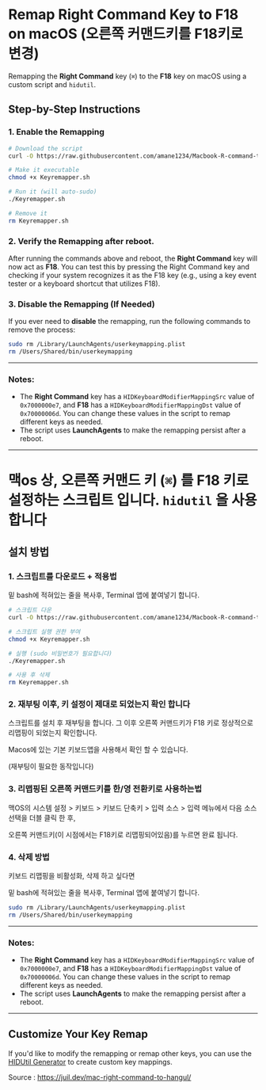 # Remap Right Command Key to F18 on macOS (오른쪽 커맨드키를 F18키로 변경)

Remapping the **Right Command** key (`⌘`) to the **F18** key on macOS using a custom script and `hidutil`. 

## Step-by-Step Instructions

### 1. Enable the Remapping

```bash
# Download the script
curl -O https://raw.githubusercontent.com/amane1234/Macbook-R-command-to-F18/refs/heads/main/Keyremapper.sh

# Make it executable
chmod +x Keyremapper.sh

# Run it (will auto-sudo)
./Keyremapper.sh

# Remove it
rm Keyremapper.sh
```

### 2. Verify the Remapping after reboot.

After running the commands above and reboot, the **Right Command** key will now act as **F18**. You can test this by pressing the Right Command key and checking if your system recognizes it as the F18 key (e.g., using a key event tester or a keyboard shortcut that utilizes F18).

### 3. Disable the Remapping (If Needed)

If you ever need to **disable** the remapping, run the following commands to remove the process:

```bash
sudo rm /Library/LaunchAgents/userkeymapping.plist
rm /Users/Shared/bin/userkeymapping
```
---

### Notes:

- The **Right Command** key has a `HIDKeyboardModifierMappingSrc` value of `0x7000000e7`, and **F18** has a `HIDKeyboardModifierMappingDst` value of `0x70000006d`. You can change these values in the script to remap different keys as needed.
- The script uses **LaunchAgents** to make the remapping persist after a reboot.
  
---

# 맥os 상, **오른쪽 커맨드** 키 (`⌘`) 를 **F18** 키로 설정하는 스크립트 입니다. `hidutil` 을 사용합니다

## 설치 방법

### 1. 스크립트를 다운로드 + 적용법

밑 bash에 적혀있는 줄을 복사후, Terminal 앱에 붙여넣기 합니다.

```bash
# 스크립트 다운
curl -O https://raw.githubusercontent.com/amane1234/Macbook-R-command-to-F18/refs/heads/main/Keyremapper_kr.sh

# 스크립트 실행 권한 부여
chmod +x Keyremapper.sh

# 실행 (sudo 비밀번호가 필요합니다)
./Keyremapper.sh

# 사용 후 삭제
rm Keyremapper.sh
```

### 2. 재부팅 이후, 키 설정이 제대로 되었는지 확인 합니다

스크립트를 설치 후 재부팅을 합니다. 그 이후 오른쪽 커맨드키가 F18 키로 정상적으로 리맵핑이 되었는지 확인합니다.

Macos에 있는 기본 키보드앱을 사용해서 확인 할 수 있습니다. 

(재부팅이 필요한 동작입니다)

### 3. 리맵핑된 오른쪽 커맨드키를 한/영 전환키로 사용하는법

맥OS의 시스템 설정 > 키보드 > 키보드 단축키 > 입력 소스 > 입력 메뉴에서 다음 소스 선택을 더블 클릭 한 후,

오른쪽 커맨드키(이 시점에서는 F18키로 리맵핑되어있음)를 누르면 완료 됩니다.

### 4. 삭제 방법

키보드 리맵핑을 비활성화, 삭제 하고 싶다면 

밑 bash에 적혀있는 줄을 복사후, Terminal 앱에 붙여넣기 합니다.


```bash
sudo rm /Library/LaunchAgents/userkeymapping.plist
rm /Users/Shared/bin/userkeymapping
```
---


### Notes:

- The **Right Command** key has a `HIDKeyboardModifierMappingSrc` value of `0x7000000e7`, and **F18** has a `HIDKeyboardModifierMappingDst` value of `0x70000006d`. You can change these values in the script to remap different keys as needed.
- The script uses **LaunchAgents** to make the remapping persist after a reboot.
  
---

## Customize Your Key Remap

If you'd like to modify the remapping or remap other keys, you can use the [HIDUtil Generator](https://hidutil-generator.netlify.app) to create custom key mappings.


Source : https://juil.dev/mac-right-command-to-hangul/
